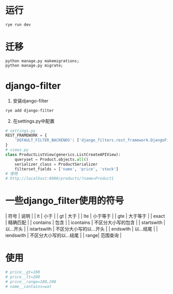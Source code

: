 # 运行
```bash
rye run dev
```
# 迁移
```shell
python manage.py makemigrations;
python manage.py migrate;
```
# django-filter
1. 安装django-filter
```bash
rye add django-filter
```
2. 在settings.py中配置
```python
# settings.py
REST_FRAMEWORK = {
    'DEFAULT_FILTER_BACKENDS': ['django_filters.rest_framework.DjangoFilterBackend'],
}
# views.py
class ProductListView(generics.ListCreateAPIView):
    queryset = Product.objects.all()
    serializer_class = ProductSerializer
    filterset_fields = ['name', 'price', 'stock']
# 使用
# http://localhost:8000/products/?name=Product1
```
# 一些django_filter使用的符号
| 符号 | 说明 |
| lt | 小于 |
| gt | 大于 |
| lte | 小于等于 |
| gte | 大于等于 |
| exact | 精确匹配 |
| contains | 包含 |
| icontains | 不区分大小写的包含 |
| startswith | 以...开头 |
| istartswith | 不区分大小写的以...开头 |
| endswith | 以...结尾 |
| iendswith | 不区分大小写的以...结尾 |
| range| 范围查询 |
# 使用
```python
# price__gt=100
# price__lt=200
# price__range=100,200
# name__contains=wat
```


